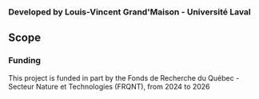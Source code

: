 ### Developed by Louis-Vincent Grand'Maison - Université Laval

## Scope

### Funding
This project is funded in part by the Fonds de Recherche du Québec - Secteur Nature et Technologies (FRQNT), from 2024 to 2026 
